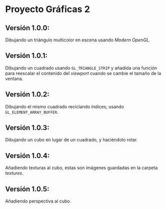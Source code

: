 # Proyecto Gráficas 2

## Versión 1.0.0:
Dibujando un triángulo multicolor en escena usando _Modern OpenGL_.

## Versión 1.0.1:
Dibujando un cuadrado usando `GL_TRIANGLE_STRIP` y añadida una función para reescalar el contenido del _viewport_ cuando se cambie el tamaño de la ventana.

## Versión 1.0.2:
Dibujando el mismo cuadrado reciclando índices, usando `GL_ELEMENT_ARRAY_BUFFER`.

## Versión 1.0.3:
Dibujando un cubo en lugar de un cuadrado, y haciéndolo rotar.

## Versión 1.0.4:
Añadiendo texturas al cubo, estas son imágenes guardadas en la carpeta _textures_.

## Versión 1.0.5:
Añadiendo perspectiva al cubo.